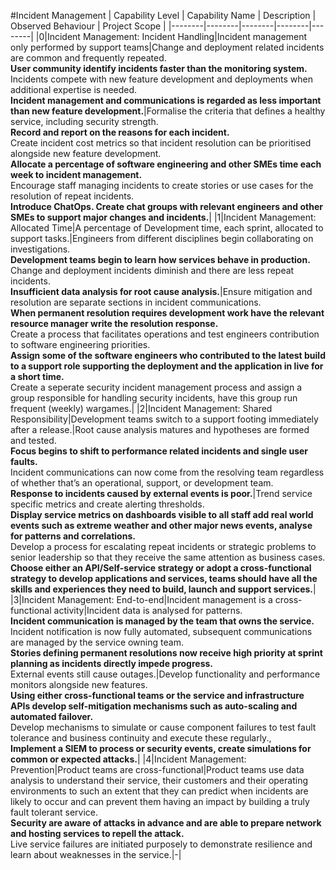 #Incident Management
| Capability Level | Capability Name | Description | Observed Behaviour | Project Scope |
|--------|--------|--------|--------|--------|
|0|Incident Management: Incident Handling|Incident management only performed by support teams|Change and deployment related incidents are common and frequently repeated.<br>**User community identify incidents faster than the monitoring system.**<br>Incidents compete with new feature development and deployments when additional expertise is needed.<br>**Incident management and communications is regarded as less important than new feature development.**|Formalise the criteria that defines a healthy service, including security strength.<br>**Record and report on the reasons for each incident.**<br>Create incident cost metrics so that incident resolution can be prioritised alongside new feature development.<br>**Allocate a percentage of software engineering and other SMEs time each week to incident management.**<br>Encourage staff managing incidents to create stories or use cases for the resolution of repeat incidents.<br>**Introduce ChatOps. Create chat groups with relevant engineers and other SMEs to support major changes and incidents.**|
|1|Incident Management: Allocated Time|A percentage of Development time, each sprint, allocated to support tasks.|Engineers from different disciplines begin collaborating on investigations.<br>**Development teams begin to learn how services behave in production.**<br>Change and deployment incidents diminish and there are less repeat incidents.<br>**Insufficient data analysis for root cause analysis.**|Ensure mitigation and resolution are separate sections in incident communications.<br>**When permanent resolution requires development work have the relevant resource manager write the resolution response.**<br>Create a process that facilitates operations and test engineers contribution to software engineering priorities.<br>**Assign some of the software engineers who contributed to the latest build to a support role supporting the deployment and the application in live for  a short time.**<br>Create a seperate security incident management process and assign a group responsible for handling security incidents, have this group run frequent (weekly) wargames.|
|2|Incident Management: Shared Responsibility|Development teams switch to a support footing immediately after a release.|Root cause analysis matures and hypotheses are formed and tested.<br>**Focus begins to shift to performance related incidents and single user faults.**<br>Incident communications can now come from the resolving team regardless of whether that’s an operational, support, or development team.<br>**Response to incidents caused by external events is poor.**|Trend service specific metrics and create alerting thresholds.<br>**Display service metrics on dashboards visible to all staff add real world events such as extreme weather and other major news events, analyse for patterns and correlations.**<br>Develop a process for escalating repeat incidents or strategic problems to senior leadership so that they receive the same attention as business cases.<br>**Choose either an API/Self-service strategy or adopt a cross-functional strategy to develop applications and services, teams should have all the skills and experiences they need to build, launch and support services.**|
|3|Incident Management: End-to-end|Incident management is a cross-functional activity|Incident data is analysed for patterns.<br>**Incident communication is managed by the team that owns the service.**<br>Incident notification is now fully automated, subsequent communications are managed by the service owning team.<br>**Stories defining permanent resolutions now receive high priority at sprint planning as incidents directly impede progress.**<br>External events still cause outages.|Develop functionality and performance monitors alongside new features.<br>**Using either cross-functional teams or the service and infrastructure APIs develop self-mitigation mechanisms such as auto-scaling and automated failover.**<br>Develop mechanisms to simulate or cause component failures to test fault tolerance and business continuity and execute these regularly.,<br>**Implement a SIEM to process or security events, create simulations for common or expected attacks.**|
|4|Incident Management: Prevention|Product teams are cross-functional|Product teams use data analysis to understand their service, their customers and their operating environments to such an extent that they can predict when incidents are likely to occur and can prevent them having an impact by building a truly fault tolerant service.<br>**Security are aware of attacks in advance and are able to prepare network and hosting services to repell the attack.**<br>Live service failures are initiated purposely to demonstrate resilience and learn about weaknesses in the service.|-|

